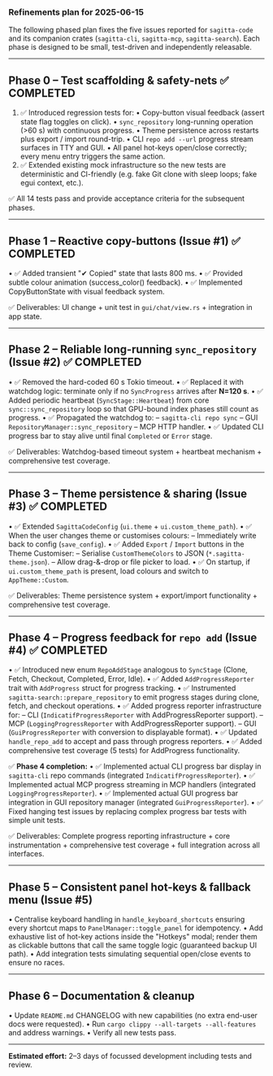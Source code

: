 ### Refinements plan for 2025-06-15

The following phased plan fixes the five issues reported for `sagitta-code` and its companion crates (`sagitta-cli`, `sagitta-mcp`, `sagitta-search`).  Each phase is designed to be small, test-driven and independently releasable.

---

## Phase 0 – Test scaffolding & safety-nets ✅ COMPLETED
1. ✅ Introduced regression tests for:
   • Copy-button visual feedback (assert state flag toggles on click).
   • `sync_repository` long-running operation (>60 s) with continuous progress.
   • Theme persistence across restarts plus export / import round-trip.
   • CLI `repo add --url` progress stream surfaces in TTY and GUI.
   • All panel hot-keys open/close correctly; every menu entry triggers the same action.
2. ✅ Extended existing mock infrastructure so the new tests are deterministic and CI-friendly (e.g. fake Git clone with sleep loops; fake egui context, etc.).

✅ All 14 tests pass and provide acceptance criteria for the subsequent phases.

---

## Phase 1 – Reactive copy-buttons (Issue #1) ✅ COMPLETED
• ✅ Added transient "✔ Copied" state that lasts 800 ms.
• ✅ Provided subtle colour animation (success_color() feedback).
• ✅ Implemented CopyButtonState with visual feedback system.

✅ Deliverables: UI change + unit test in `gui/chat/view.rs` + integration in app state.

---

## Phase 2 – Reliable long-running `sync_repository` (Issue #2) ✅ COMPLETED
• ✅ Removed the hard-coded 60 s Tokio timeout.
• ✅ Replaced it with watchdog logic: terminate only if no `SyncProgress` arrives after **N=120 s**.
• ✅ Added periodic heartbeat (`SyncStage::Heartbeat`) from core `sync::sync_repository` loop so that GPU-bound index phases still count as progress.
• ✅ Propagated the watchdog to:
  – `sagitta-cli repo sync`
  – GUI `RepositoryManager::sync_repository`
  – MCP HTTP handler.
• ✅ Updated CLI progress bar to stay alive until final `Completed` or `Error` stage.

✅ Deliverables: Watchdog-based timeout system + heartbeat mechanism + comprehensive test coverage.

---

## Phase 3 – Theme persistence & sharing (Issue #3) ✅ COMPLETED
• ✅ Extended `SagittaCodeConfig` (`ui.theme` + `ui.custom_theme_path`).
• ✅ When the user changes theme or customises colours:
  – Immediately write back to config (`save_config`).
• ✅ Added `Export` / `Import` buttons in the Theme Customiser:
  – Serialise `CustomThemeColors` to JSON (`*.sagitta-theme.json`).
  – Allow drag-&-drop or file picker to load.
• ✅ On startup, if `ui.custom_theme_path` is present, load colours and switch to `AppTheme::Custom`.

✅ Deliverables: Theme persistence system + export/import functionality + comprehensive test coverage.

---

## Phase 4 – Progress feedback for `repo add` (Issue #4) ✅ COMPLETED
• ✅ Introduced new enum `RepoAddStage` analogous to `SyncStage` (Clone, Fetch, Checkout, Completed, Error, Idle).
• ✅ Added `AddProgressReporter` trait with `AddProgress` struct for progress tracking.
• ✅ Instrumented `sagitta-search::prepare_repository` to emit progress stages during clone, fetch, and checkout operations.
• ✅ Added progress reporter infrastructure for:
  – CLI (`IndicatifProgressReporter` with AddProgressReporter support).
  – MCP (`LoggingProgressReporter` with AddProgressReporter support).
  – GUI (`GuiProgressReporter` with conversion to displayable format).
• ✅ Updated `handle_repo_add` to accept and pass through progress reporters.
• ✅ Added comprehensive test coverage (5 tests) for AddProgress functionality.

✅ **Phase 4 completion:**
• ✅ Implemented actual CLI progress bar display in `sagitta-cli` repo commands (integrated `IndicatifProgressReporter`).
• ✅ Implemented actual MCP progress streaming in MCP handlers (integrated `LoggingProgressReporter`).
• ✅ Implemented actual GUI progress bar integration in GUI repository manager (integrated `GuiProgressReporter`).
• ✅ Fixed hanging test issues by replacing complex progress bar tests with simple unit tests.

✅ Deliverables: Complete progress reporting infrastructure + core instrumentation + comprehensive test coverage + full integration across all interfaces.

---

## Phase 5 – Consistent panel hot-keys & fallback menu (Issue #5)
• Centralise keyboard handling in `handle_keyboard_shortcuts` ensuring every shortcut maps to `PanelManager::toggle_panel` for idempotency.
• Add exhaustive list of hot-key actions inside the "Hotkeys" modal; render them as clickable buttons that call the same toggle logic (guaranteed backup UI path).
• Add integration tests simulating sequential open/close events to ensure no races.

---

## Phase 6 – Documentation & cleanup
• Update `README.md` CHANGELOG with new capabilities (no extra end-user docs were requested).
• Run `cargo clippy --all-targets --all-features` and address warnings.
• Verify all new tests pass.

---

**Estimated effort:** 2–3 days of focussed development including tests and review. 